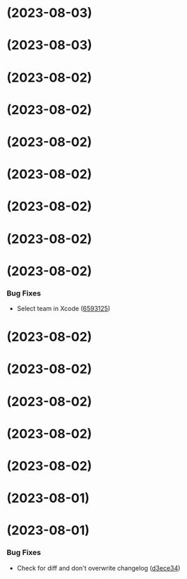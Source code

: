 #  (2023-08-03)



#  (2023-08-03)



#  (2023-08-02)



#  (2023-08-02)



#  (2023-08-02)



#  (2023-08-02)



#  (2023-08-02)



#  (2023-08-02)



#  (2023-08-02)


### Bug Fixes

* Select team in Xcode ([6593125](https://github.com/microservicer/flutter-pipelines/commit/659312513954a0731309dbfcddb8d7f137c81219))



#  (2023-08-02)



#  (2023-08-02)



#  (2023-08-02)



#  (2023-08-02)



#  (2023-08-02)



#  (2023-08-01)



#  (2023-08-01)

### Bug Fixes

* Check for diff and don't overwrite changelog ([d3ece34](https://github.com/microservicer/flutter-pipelines/commit/d3ece343507f6afc22d86d3d96fdada837ecadf7))
